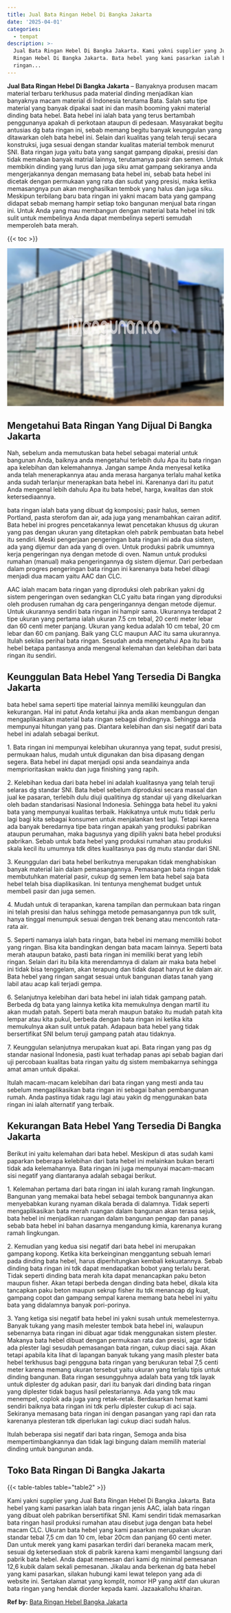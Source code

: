 ```yaml
---
title: Jual Bata Ringan Hebel Di Bangka Jakarta
date: '2025-04-01'
categories:
  - tempat
description: >-
  Jual Bata Ringan Hebel Di Bangka Jakarta. Kami yakni supplier yang Jual Bata
  Ringan Hebel Di Bangka Jakarta. Bata hebel yang kami pasarkan ialah bata
  ringan...
---
```


**Jual Bata Ringan Hebel Di Bangka Jakarta** – Banyaknya produsen macam material terbaru terkhusus pada material dinding menjadikan kian banyaknya macam material di Indonesia terutama Bata. Salah satu tipe material yang banyak dipakai saat ini dan masih booming yakni material dinding bata hebel. Bata hebel ini ialah bata yang terus bertambah penggunanya apakah di perkotaan ataupun di pedesaan. Masyarakat begitu antusias dg bata ringan ini, sebab memang begitu banyak keunggulan yang ditawarkan oleh bata hebel ini. Selain dari kualitas yang telah teruji secara konstruksi, juga sesuai dengan standar kualitas material tembok menurut SNI. Bata ringan juga yaitu bata yang sangat gampang dipakai, presisi dan tidak memakan banyak matrial lainnya, terutamanya pasir dan semen. Untuk membikin dinding yang lurus dan juga siku amat gampang sekiranya anda mengerjakannya dengan memasang bata hebel ini, sebab bata hebel ini dicetak dengan permukaan yang rata dan sudut yang presisi, maka ketika memasangnya pun akan menghasilkan tembok yang halus dan juga siku. Meskipun terbilang baru bata ringan ini yakni macam bata yang gampang didapat sebab memang hampir setiap toko bangunan menjual bata ringan ini. Untuk Anda yang mau membangun dengan material bata hebel ini tdk sulit untuk membelinya Anda dapat membelinya seperti semudah memperoleh bata merah.

{{< toc >}}

![Jual Bata Ringan Hebel Di Bangka Jakarta](/images/jual-hebel-murah-44.png)

## Mengetahui Bata Ringan Yang Dijual Di Bangka Jakarta

Nah, sebelum anda memutuskan bata hebel sebagai material untuk bangunan Anda, baiknya anda mengetahui terlebih dulu Apa itu bata ringan apa kelebihan dan kelemahannya. Jangan sampe Anda menyesal ketika anda telah menerapkannya atau anda merasa harganya terlalu mahal ketika anda sudah terlanjur menerapkan bata hebel ini. Karenanya dari itu patut Anda mengenal lebih dahulu Apa itu bata hebel, harga, kwalitas dan stok ketersediaannya.

bata ringan ialah bata yang dibuat dg komposisi; pasir halus, semen Portland, pasta sterofom dan air, ada juga yang menambahkan cairan aditif. Bata hebel ini progres pencetakannya lewat pencetakan khusus dg ukuran yang pas dengan ukuran yang ditetapkan oleh pabrik pembuatan bata hebel itu sendiri. Meski pengerjaan pengeringan bata ringan ini ada dua sistem, ada yang dijemur dan ada yang di oven. Untuk produksi pabrik umumnya kerja pengeringan nya dengan metode di oven. Namun untuk produksi rumahan (manual) maka pengeringannya dg sistem dijemur. Dari perbedaan dalam progres pengeringan bata ringan ini karenanya bata hebel dibagi menjadi dua macam yaitu AAC dan CLC.

AAC ialah macam bata ringan yang diproduksi oleh pabrikan yakni dg sistem pengeringan oven sedangkan CLC yaitu bata ringan yang diproduksi oleh produsen rumahan dg cara pengeringannya dengan metode dijemur. Untuk ukurannya sendiri bata ringan ini hampir sama. Ukurannya terdapat 2 tipe ukuran yang pertama ialah ukuran 7.5 cm tebal, 20 centi meter lebar dan 60 centi meter panjang. Ukuran yang kedua adalah 10 cm tebal, 20 cm lebar dan 60 cm panjang. Baik yang CLC maupun AAC itu sama ukurannya. Itulah sekilas perihal bata ringan. Sesudah anda mengetahui Apa itu bata hebel betapa pantasnya anda mengenal kelemahan dan kelebihan dari bata ringan itu sendiri.

## Keunggulan Bata Hebel Yang Tersedia Di Bangka Jakarta

bata hebel sama seperti tipe material lainnya memiliki keunggulan dan kekurangan. Hal ini patut Anda ketahui jika anda akan membangun dengan mengaplikasikan material bata ringan sebagai dindingnya. Sehingga anda mempunyai hitungan yang pas. Diantara kelebihan dan sisi negatif dari bata hebel ini adalah sebagai berikut.

1\. Bata ringan ini mempunyai kelebihan ukurannya yang tepat, sudut presisi, permukaan halus, mudah untuk digunakan dan bisa dipasang dengan segera. Bata hebel ini dapat menjadi opsi anda seandainya anda memprioritaskan waktu dan juga finishing yang rapih.

2\. Kelebihan kedua dari bata hebel ini adalah kualitasnya yang telah teruji selaras dg standar SNI. Bata hebel sebelum diproduksi secara massal dan jual ke pasaran, terlebih dulu diuji qualitinya dg standar uji yang dikeluarkan oleh badan standarisasi Nasional Indonesia. Sehingga bata hebel itu yakni bata yang mempunyai kualitas terbaik. Hakikatnya untuk mutu tidak perlu lagi bagi kita sebagai konsumen untuk menjalankan test lagi. Tetapi karena ada banyak beredarnya tipe bata ringan apakah yang produksi pabrikan ataupun perumahan, maka bagusnya yang dipilih yakni bata hebel produksi pabrikan. Sebab untuk bata hebel yang produksi rumahan atau produksi skala kecil itu umumnya tdk dites kualitasnya pas dg mutu standar dari SNI.

3\. Keunggulan dari bata hebel berikutnya merupakan tidak menghabiskan banyak material lain dalam pemasangannya. Pemasangan bata ringan tidak membutuhkan material pasir, cukup dg semen lem bata hebel saja bata hebel telah bisa diaplikasikan. Ini tentunya menghemat budget untuk membeli pasir dan juga semen.

4\. Mudah untuk di terapankan, karena tampilan dan permukaan bata ringan ini telah presisi dan halus sehingga metode pemasangannya pun tdk sulit, hanya tinggal menumpuk sesuai dengan trek benang atau mencontoh rata-rata air.

5\. Seperti namanya ialah bata ringan, bata hebel ini memang memiliki bobot yang ringan. Bisa kita bandingkan dengan bata macam lainnya. Seperti bata merah ataupun batako, pasti bata ringan ini memiliki berat yang lebih ringan. Selain dari itu bila kita merendamnya di dalam air maka bata hebel ini tidak bisa tenggelam, akan terapung dan tidak dapat hanyut ke dalam air. Bata hebel yang ringan sangat sesuai untuk bangunan diatas tanah yang labil atau acap kali terjadi gempa.

6\. Selanjutnya kelebihan dari bata hebel ini ialah tidak gampang patah. Berbeda dg bata yang lainnya ketika kita memukulnya dengan martil itu akan mudah patah. Seperti bata merah maupun batako itu mudah patah kita lempar atau kita pukul, berbeda dengan bata ringan ini ketika kita memukulnya akan sulit untuk patah. Adapaun bata hebel yang tidak bersertifikat SNI belum teruji gampang patah atau tidaknya.

7\. Keunggulan selanjutnya merupakan kuat api. Bata ringan yang pas dg standar nasional Indonesia, pasti kuat terhadap panas api sebab bagian dari uji percobaan kualitas bata ringan yaitu dg sistem membakarnya sehingga amat aman untuk dipakai.

Itulah macam-macam kelebihan dari bata ringan yang mesti anda tau sebelum mengaplikasikan bata ringan ini sebagai bahan pembangunan rumah. Anda pastinya tidak ragu lagi atau yakin dg menggunakan bata ringan ini ialah alternatif yang terbaik.

## Kekurangan Bata Hebel Yang Tersedia Di Bangka Jakarta

Berikut ini yaitu kelemahan dari bata hebel. Meskipun di atas sudah kami paparkan beberapa kelebihan dari bata hebel ini melainkan bukan berarti tidak ada kelemahannya. Bata ringan ini juga mempunyai macam-macam sisi negatif yang diantaranya adalah sebagai berikut.

1\. Kelemahan pertama dari bata ringan ini ialah kurang ramah lingkungan. Bangunan yang memakai bata hebel sebagai tembok bangunannya akan menyebabkan kurang nyaman dikala berada di dalamnya. Tidak seperti mengaplikasikan bata merah ruangan dalam bangunan akan terasa sejuk, bata hebel ini menjadikan ruangan dalam bangunan pengap dan panas sebab bata hebel ini bahan dasarnya mengandung kimia, karenanya kurang ramah lingkungan.

2\. Kemudian yang kedua sisi negatif dari bata hebel ini merupakan gampang kopong. Ketika kita berkeinginan menggantung sebuah lemari pada dinding bata hebel, harus diperhitungkan kembali kekuatannya. Sebab dinding bata ringan ini tdk dapat mendapatkan bobot yang terlalu berat. Tidak seperti dinding bata merah kita dapat menancapkan paku beton maupun fisher. Akan tetapi berbeda dengan dinding bata hebel, dikala kita tancapkan paku beton maupun sekrup fisher itu tdk menancap dg kuat, gampang copot dan gampang sempal karena memang bata hebel ini yaitu bata yang didalamnya banyak pori-porinya.

3\. Yang ketiga sisi negatif bata hebel ini yakni susah untuk memelesternya. Banyak tukang yang masih melester tembok bata hebel ini, walaupun sebenarnya bata ringan ini dibuat agar tidak menggunakan sistem plester. Makanya bata hebel dibuat dengan permukaan rata dan presisi, agar tidak ada plester lagi sesudah pemasangan bata ringan, cukup diaci saja. Akan tetapi apabila kita lihat di lapangan banyak tukang yang masih plester bata hebel terkhusus bagi pengguna bata ringan yang berukuran tebal 7,5 centi meter karena memang ukuran tersebut yaitu ukuran yang terlalu tipis untuk dinding bangunan. Bata ringan sesungguhnya adalah bata yang tdk layak untuk diplester dg adukan pasir, dari itu banyak dari dinding bata ringan yang diplester tidak bagus hasil pelestariannya. Ada yang tdk mau menempel, coplok ada juga yang retak-retak. Berdasarkan hemat kami sendiri baiknya bata ringan ini tdk perlu diplester cukup di aci saja. Sekiranya memasang bata ringan ini dengan pasangan yang rapi dan rata karenanya plesteran tdk diperlukan lagi cukup diaci sudah halus.

Itulah beberapa sisi negatif dari bata ringan, Semoga anda bisa mempertimbangkannya dan tidak lagi bingung dalam memilih material dinding untuk bangunan anda.

## Toko Bata Ringan Di Bangka Jakarta

{{< table-tables table="table2" >}}

Kami yakni supplier yang Jual Bata Ringan Hebel Di Bangka Jakarta. Bata hebel yang kami pasarkan ialah bata ringan jenis AAC, ialah bata ringan yang dibuat oleh pabrikan bersertifikat SNI. Kami sendiri tidak memasarkan bata ringan hasil produksi rumahan atau disebut juga dengan bata hebel macam CLC. Ukuran bata hebel yang kami pasarkan merupakan ukuran standar tebal 7,5 cm dan 10 cm, lebar 20cm dan panjang 60 centi meter. Dan untuk merek yang kami pasarkan terdiri dari beraneka macam merk, sesuai dg ketersediaan stok di pabrik karena kami mengambil langsung dari pabrik bata hebel. Anda dapat memesan dari kami dg minimal pemesanan 12,6 kubik dalam sekali pemesanan. Jikalau anda berkenan dg bata hebel yang kami pasarkan, silakan hubungi kami lewat telepon yang ada di website ini. Sertakan alamat yang komplit, nomor HP yang aktif dan ukuran bata ringan yang hendak diorder kepada kami. Jazaakallohu khairan.

**Ref by:** [Bata Ringan Hebel Bangka Jakarta](https://id.wikipedia.org/wiki/Bata)
